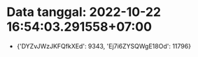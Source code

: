 # Data tanggal: 2022-10-22 16:54:03.291558+07:00

* {'DYZvJWzJKFQfkXEd': 9343, 'Ej7i6ZYSQWgE18Od': 11796}
